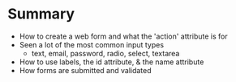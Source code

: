 # Summary
* How to create a web form and what the 'action' attribute is for
* Seen a lot of the most common input types
  * text, email, password, radio, select, textarea
* How to use labels, the id attribute, & the name attribute
* How forms are submitted and validated   